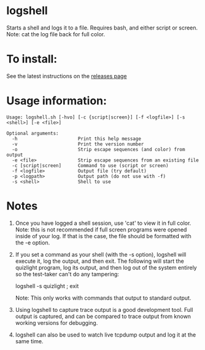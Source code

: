 # logshell
Starts a shell and logs it to a file. Requires bash, and either script or screen. Note: cat the log file back for full color.

# To install:
See the latest instructions on the [releases page](https://github.com/dogoncouch/logshell/releases)

# Usage information:
    Usage: logshell.sh [-hvo] [-c {script|screen}] [-f <logfile>] [-s <shell>] [-e <file>]

    Optional arguments:
      -h                      Print this help message
      -v                      Print the version number
      -o                      Strip escape sequences (and color) from output
      -e <file>               Strip escape sequences from an existing file
      -c [script|screen]      Command to use (script or screen)
      -f <logfile>            Output file (try default)
      -p <logpath>            Output path (do not use with -f)
      -s <shell>              Shell to use

# Notes
1. Once you have logged a shell session, use 'cat' to view it in full color. Note: this is not recommended if full screen programs were opened inside of your log. If that is the case, the file should be formatted with the -e option.

2. If you set a command as your shell (with the -s option), logshell will execute it, log the output, and then exit. The following will start the quizlight program, log its output, and then log out of the system entirely so the test-taker can't do any tampering:

    logshell -s quizlight ; exit

    Note: This only works with commands that output to standard output.

3. Using logshell to capture trace output is a good development tool. Full output is captured, and can be compared to trace output from known working versions for debugging.

4. logshell can also be used to watch live tcpdump output and log it at the same time.
